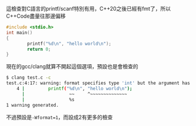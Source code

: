 這檢查對C語言的printf/scanf特別有用，C++20之後已經有fmt了，所以C++Code盡量往那邊偏移
``` c
#include <stdio.h>
int main()
{
        printf("%d\n", "hello world\n");
        return 0;
}
```
現在的gcc/clang就算不開起這個選項，預設也是會檢查的
``` bash
$ clang test.c -c
test.c:4:17: warning: format specifies type 'int' but the argument has type 'char *' [-Wformat]
    4 |         printf("%d\n", "hello world\n");
      |                 ~~     ^~~~~~~~~~~~~~~
      |                 %s
1 warning generated.

```
不過預設是`-Wformat=1`，而設成2有更多的檢查
